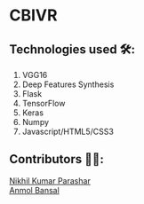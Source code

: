 # CBIVR

## Technologies used 🛠:
1. VGG16
2. Deep Features Synthesis
3. Flask
4. TensorFlow
5. Keras
6. Numpy
7. Javascript/HTML5/CSS3

## Contributors 👨‍💻:
[Nikhil Kumar Parashar](https://github.com/NikhilKP631197)
<br>
[Anmol Bansal](https://github.com/anmolbansal7)

